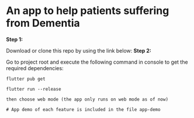 # An app to help patients suffering from Dementia 
**Step 1:**

Download or clone this repo by using the link below:
**Step 2:**

Go to project root and execute the following command in console to get the required dependencies: 

```
flutter pub get 

flutter run --release 

then choose web mode (the app only runs on web mode as of now)

# App demo of each feature is included in the file app-demo

